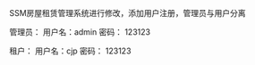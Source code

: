 ﻿
SSM房屋租赁管理系统进行修改，添加用户注册，管理员与用户分离
 
 管理员：
    用户名：admin
    密码：  123123
    
租户：
    用户名：cjp
    密码：  123123

